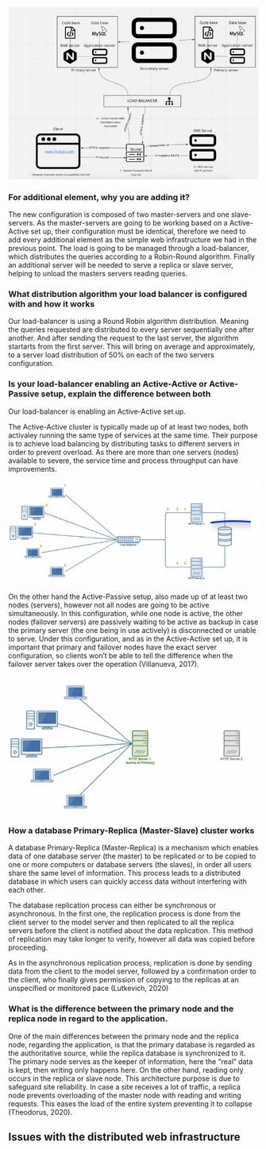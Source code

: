 ![image](https://github.com/sw-ouahmane/alx-system_engineering-devops/blob/master/0x09-web_infrastructure_design/1-distributed_web_infrastructure.PNG)

### For additional element, why you are adding it?

The new configuration is composed of two master-servers and one slave-servers. As the master-servers are going to be working based on a Active-Active set up, their configuration must be identical, therefore we need to add every additional element as the simple web infrastructure we had in the previous point. The load is going to be managed through a load-balancer, which distributes the queries according to a Robin-Round algorithm. Finally an additional server will be needed to serve a replica or slave server, helping to unload the masters servers reading queries.

### What distribution algorithm your load balancer is configured with and how it works

Our load-balancer is using a Round Robin algorithm distribution. Meaning the queries requested are distributed to every server sequentially one after another. And after sending the request to the last server, the algorithm startarts from the first server. This will bring on average and approximately, to a server load distribution of 50% on each of the two servers configuration.

### Is your load-balancer enabling an Active-Active or Active-Passive setup, explain the difference between both

Our load-balancer is enabling an Active-Active set up.

The Active-Active cluster is typically made up of at least two nodes, both activaley running the same type of services at the same time. Their purpose is to achieve load balancing by distributing tasks to different servers in order to prevent overload. As there are more than one servers (nodes) available to severe, the service time and process throughput can have improvements.

![image](https://github.com/sw-ouahmane/alx-system_engineering-devops/blob/master/0x09-web_infrastructure_design/2-distributed_web_infrastructure.PNG)

On the other hand the Active-Passive setup, also made up of at least two nodes (servers), however not all nodes are going to be active simultaneously. In this configuration, while one node is active, the other nodes (failover servers) are passively waiting to be active as backup in case the primary server (the one being in use actively) is disconnected or unable to serve. Under this configuration, and as in the Active-Active set up, it is important that primary and failover nodes have the exact server configuration, so clients won’t be able to tell the difference when the failover server takes over the operation (Villanueva, 2017).

![image](https://github.com/sw-ouahmane/alx-system_engineering-devops/blob/master/0x09-web_infrastructure_design/3-distributed_web_infrastructure.PNG)

### How a database Primary-Replica (Master-Slave) cluster works

A database Primary-Replica (Master-Replica) is a mechanism which enables data of one database server (the master) to be replicated or to be copied to one or more computers or database servers (the slaves), in order all users share the same level of information. This process leads to a distributed database in which users can quickly access data without interfering with each other.

The database replication process can either be synchronous or asynchronous. In the first one, the replication process is done from the client server to the model server and then replicated to all the replica servers before the client is notified about the data replication. This method of replication may take longer to verify, however all data was copied before proceeding.

As in the asynchronous replication process, replication is done by sending data from the client to the model server, followed by a confirmation order to the client, who finally gives permission of copying to the replicas at an unspecified or monitored pace (Lutkevich, 2020)

### What is the difference between the primary node and the replica node in regard to the application.

One of the main differences between the primary node and the replica node, regarding the application, is that the primary database is regarded as the authoritative source, while the replica database is synchronized to it. The primary node serves as the keeper of information, here the “real” data is kept, then writing only happens here. On the other hand, reading only occurs in the replica or slave node. This architecture purpose is due to safeguard site reliability. In case a site receives a lot of traffic, a replica node prevents overloading of the master node with reading and writing requests. This eases the load of the entire system preventing it to collapse (Theodorus, 2020).

## Issues with the distributed web infrastructure
